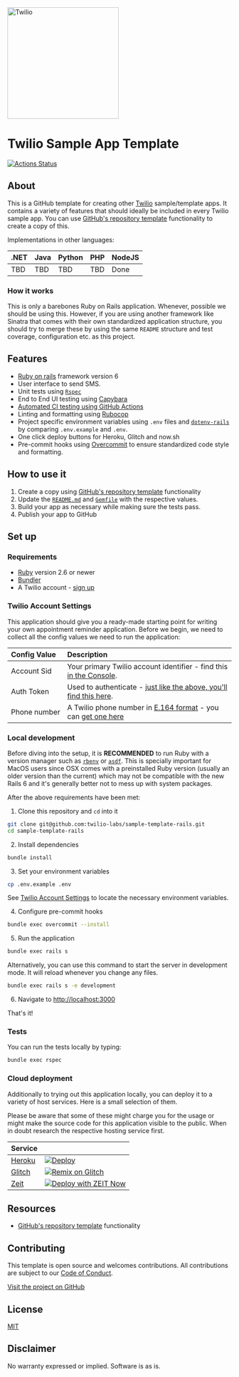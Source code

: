 <a  href="https://www.twilio.com">
<img  src="https://static0.twilio.com/marketing/bundles/marketing/img/logos/wordmark-red.svg"  alt="Twilio"  width="250"  />
</a>
 
# Twilio Sample App Template

[![Actions Status](https://github.com/TwilioDevEd/sample-template-rails/workflows/Rails%20CI/badge.svg)](https://github.com/TwilioDevEd/sample-template-rails/actions)

## About

This is a GitHub template for creating other [Twilio] sample/template apps. It contains a variety of features that should ideally be included in every Twilio sample app. You can use [GitHub's repository template](https://help.github.com/en/github/creating-cloning-and-archiving-repositories/creating-a-repository-from-a-template) functionality to create a copy of this.

Implementations in other languages:

| .NET | Java | Python | PHP | NodeJS |
| :--- | :--- | :----- | :-- | :----- |
| TBD  | TBD  | TBD    | TBD | Done   |

### How it works

This is only a barebones Ruby on Rails application. Whenever, possible we should be using this. However, if you are using another framework like Sinatra that comes with their own standardized application structure, you should try to merge these by using the same `README` structure and test coverage, configuration etc. as this project.

<!--
**TODO: UML Diagram**

We can render UML diagrams using [Mermaid](https://mermaidjs.github.io/).


**TODO: Describe how it works**
-->

## Features

- [Ruby on rails](https://rubyonrails.org/) framework version 6
- User interface to send SMS.
- Unit tests using [`Rspec`](https://rspec.info/)
- End to End UI testing using [Capybara](https://github.com/teamcapybara/capybara)
- [Automated CI testing using GitHub Actions](/.github/workflows/rails.yml)
- Linting and formatting using [Rubocop](https://docs.rubocop.org/en/stable/)
- Project specific environment variables using `.env` files and [`dotenv-rails`](https://github.com/bkeepers/dotenv) by comparing `.env.example` and `.env`.
- One click deploy buttons for Heroku, Glitch and now.sh
- Pre-commit hooks using [Overcommit](https://github.com/sds/overcommit) to ensure standardized code style and formatting.

## How to use it

1. Create a copy using [GitHub's repository template](https://help.github.com/en/github/creating-cloning-and-archiving-repositories/creating-a-repository-from-a-template) functionality
2. Update the [`README.md`](README.md) and [`Gemfile`](Gemfile) with the respective values.
3. Build your app as necessary while making sure the tests pass.
4. Publish your app to GitHub

## Set up

### Requirements

- [Ruby](https://www.ruby-lang.org/en/) version 2.6 or newer
- [Bundler](https://bundler.io/)
- A Twilio account - [sign up](https://www.twilio.com/try-twilio)

### Twilio Account Settings

This application should give you a ready-made starting point for writing your
own appointment reminder application. Before we begin, we need to collect
all the config values we need to run the application:

| Config&nbsp;Value | Description                                                                                                                                                  |
| :---------------- | :----------------------------------------------------------------------------------------------------------------------------------------------------------- |
| Account&nbsp;Sid  | Your primary Twilio account identifier - find this [in the Console](https://www.twilio.com/console).                                                         |
| Auth&nbsp;Token   | Used to authenticate - [just like the above, you'll find this here](https://www.twilio.com/console).                                                         |
| Phone&nbsp;number | A Twilio phone number in [E.164 format](https://en.wikipedia.org/wiki/E.164) - you can [get one here](https://www.twilio.com/console/phone-numbers/incoming) |

### Local development

Before diving into the setup, it is **RECOMMENDED** to run Ruby with a version manager such as [`rbenv`](https://github.com/rbenv/rbenv) or [`asdf`](https://github.com/asdf-vm/asdf). This is specially important for MacOS users since OSX comes with a preinstalled Ruby version (usually an older version than the current) which may not be compatible with the new Rails 6 and it's generally better not to mess up with system packages.

After the above requirements have been met:

1. Clone this repository and `cd` into it

  ```bash
  git clone git@github.com:twilio-labs/sample-template-rails.git
  cd sample-template-rails
  ```

2. Install dependencies

  ```bash
  bundle install
  ```

3. Set your environment variables

  ```bash
  cp .env.example .env
  ```
  See [Twilio Account Settings](#twilio-account-settings) to locate the necessary environment variables.

4. Configure pre-commit hooks
```bash
bundle exec overcommit --install
```

5. Run the application

  ```bash
  bundle exec rails s
  ```
  Alternatively, you can use this command to start the server in development mode. It will reload whenever you change any files.
  ```bash
  bundle exec rails s -e development
  ```

6. Navigate to [http://localhost:3000](http://localhost:3000)

That's it!

### Tests

You can run the tests locally by typing:

```bash
bundle exec rspec
```

### Cloud deployment

Additionally to trying out this application locally, you can deploy it to a variety of host services. Here is a small selection of them.

Please be aware that some of these might charge you for the usage or might make the source code for this application visible to the public. When in doubt research the respective hosting service first.

| Service                           |                                                                                                                                                                                                                           |
| :-------------------------------- | :------------------------------------------------------------------------------------------------------------------------------------------------------------------------------------------------------------------------ |
| [Heroku](https://www.heroku.com/) | [![Deploy](https://www.herokucdn.com/deploy/button.svg)](https://heroku.com/deploy)                                                                                                                                       |
| [Glitch](https://glitch.com)      | [![Remix on Glitch](https://cdn.glitch.com/2703baf2-b643-4da7-ab91-7ee2a2d00b5b%2Fremix-button.svg)](https://glitch.com/edit/#!/remix/clone-from-repo?REPO_URL=https://github.com/TwilioDevEd/sample-template-rails.git) |
| [Zeit](https://zeit.co/)          | [![Deploy with ZEIT Now](https://zeit.co/button)](https://zeit.co/new/project?template=https://github.com/TwilioDevEd/sample-template-rails/tree/master)                                                                 |

## Resources

- [GitHub's repository template](https://help.github.com/en/github/creating-cloning-and-archiving-repositories/creating-a-repository-from-a-template) functionality

## Contributing

This template is open source and welcomes contributions. All contributions are subject to our [Code of Conduct](https://github.com/twilio-labs/.github/blob/master/CODE_OF_CONDUCT.md).

[Visit the project on GitHub](https://github.com/twilio-labs/sample-template-rails)

## License

[MIT](http://www.opensource.org/licenses/mit-license.html)

## Disclaimer

No warranty expressed or implied. Software is as is.

[twilio]: https://www.twilio.com
